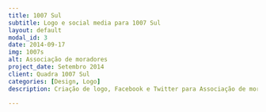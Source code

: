 ```yaml
---
title: 1007 Sul
subtitle: Logo e social media para 1007 Sul
layout: default
modal_id: 3
date: 2014-09-17
img: 1007s
alt: Associação de moradores
project_date: Setembro 2014
client: Quadra 1007 Sul
categories: [Design, Logo]
description: Criação de logo, Facebook e Twitter para Associação de moradores da 1007 Sul.

---
```

